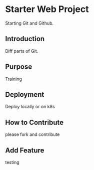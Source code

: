 # Starter Web Project

Starting Git and Github.

## Introduction

Diff parts of Git.

## Purpose

Training

## Deployment

Deploy locally or on k8s

## How to Contribute

please fork and contribute

## Add Feature

testing
